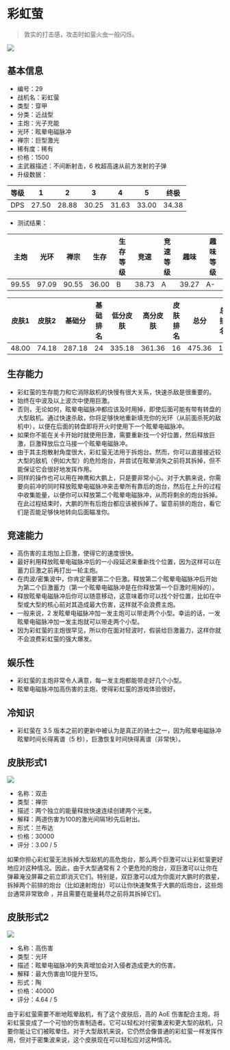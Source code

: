 # 彩虹萤

> 敦实的打击感，攻击时如萤火虫一般闪烁。

<img src="/ships/ship_29.png" style={{zoom:1}}/>

## 基本信息

- 编号：29
- 战机名：彩虹萤
- 类型：穿甲
- 分类：近战型
- 主炮：光子充能
- 光环：眩晕电磁脉冲
- 禅宗：巨型激光
- 稀有度：稀有
- 价格：1500
- 主武器描述：不间断射击，6 枚超高速从前方发射的子弹
- 升级数据：

| 等级 | 1 | 2 | 3 | 4 | 5 | 终极 |
|--|--|--|--|--|--|--|
| DPS | 27.50 | 28.88 | 30.25 | 31.63 | 33.00 | 34.38 |

- 测试结果：

| 主炮 | 光环 | 禅宗 | 生存 | 生存等级 | 竞速 | 竞速等级 | 趣味 | 趣味等级 |
|--|--|--|--|--|--|--|--|--|
| 99.55 | 97.09 | 90.55 | 36.00 | B | 38.73 | A | 39.27 | A- |

| 皮肤1 | 皮肤2 | 基础分 | 基础排名 | 低分皮肤 | 高分皮肤 | 皮肤排名 | 总分 | 总排名 |
|--|--|--|--|--|--|--|--|--|
| 48.00 | 74.18 | 287.18 | 24 | 335.18 | 361.36 | 16 | 475.36 | 19 |

## 生存能力

- 彩虹萤的生存能力和它消除敌机的快慢有很大关系，快速杀敌是很重要的。
- 始终在中波及以上波次中使用巨激。
- 否则，无论如何，眩晕电磁脉冲都应该及时用掉，即使后面可能有带有转盘的大型敌机。通过快速杀敌，你将足够快地重新填充你的光环（从前面杀死的敌机中），以便在后面的转盘即将开火时使用下一个眩晕电磁脉冲。
- 如果你不能在关卡开始时就使用巨激，需要重新找一个好位置，然后释放巨激，巨激释放后立马接一个眩晕电磁脉冲。
- 由于其主炮散射角度很大，彩虹萤无法用于拆炮台。然而，你可以直接接近较大型的敌机（例如大型）的危险炮台，并尝试在眩晕消失之前将其拆掉，但不能保证它会很好地发挥作用。
- 同样的操作也可以用在神鹰和大鹏上，只是要非常小心。对于大鹏来说，你需要向前冲的同时释放眩晕电磁脉冲来击晕所有靠后的炮台，然后在上升的过程中收集能量，以便你可以释放第二个眩晕电磁脉冲，从而将剩余的炮台拆掉。 在此过程结束时，大鹏的所有后炮台都应该被拆掉了。留意前排的炮台，看它们是否能足够快地转向后面瞄准你。

## 竞速能力

- 高伤害的主炮加上巨激，使得它的速度很快。
- 最好利用释放眩晕电磁脉冲后的一小段延迟来重新找个位置，因为这样可以在蓄力巨激之前再打出一轮主炮。
- 在肉波/密集波中，你肯定需要第二个巨激。释放第二个眩晕电磁脉冲后开始为第二个巨激蓄力（第一个眩晕电磁脉冲是在你释放第一个巨激时用掉的）。
- 释放眩晕电磁脉冲后你可以随意移动，这意味着你可以找个好位置，比如在中型或大型的核心前对其造成最大伤害，这样就不会浪费主炮。
- 一般来说，2 发眩晕电磁脉冲加一发主炮可以带走两个小型。幸运的话，一发眩晕电磁脉冲加一发主炮就可以带走两个小型。
- 因为彩虹萤的主炮很罕见，所以你在面对轻波时，假装给巨激蓄力，这样你就不会浪费彩虹萤的强大爆发。

## 娱乐性

- 彩虹萤的主炮非常令人满意，每一发主炮都能带走好几个小型。
- 眩晕电磁脉冲加高伤害的主炮，使得彩虹萤的游戏体验很好。

## 冷知识

- 彩虹萤在 3.5 版本之前的更新中被认为是真正的骑士之一，因为眩晕电磁脉冲眩晕时间长得离谱（5 秒），巨激恢复时间快得离谱（非常快）。

## 皮肤形式1

<img src="/ships/ship_29_apex_1.png" style={{zoom:1}}/>

- 名称：双击
- 类型：禅宗
- 描述：两个独立的能量释放快速连续创建两个光束。
- 解释：两道伤害为100的激光间隔1秒先后射出。
- 形式：兰布达
- 价格：30000
- 评分：3.00 / 5

如果你担心彩虹萤无法拆掉大型敌机的高危炮台，那么两个巨激可以让彩虹萤更好地应对这种情况。因此，由于大型通常有 2 个更危险的炮台，双巨激可以让你在弹幕淹没屏幕之前立即消灭它们。特别是，双巨激可以成为你面对大鹏时的救星，拆掉两个前排的炮台（比如速射炮台）可以让你快速聚焦于大鹏的后炮台，这些炮台通常非常致命 ，并且需要在能量耗尽之前将其拆掉它们。

## 皮肤形式2

<img src="/ships/ship_29_apex_2.png" style={{zoom:1}}/>

- 名称：高伤害
- 类型：光环
- 描述：眩晕电磁脉冲的失真增加会对入侵者造成更大的伤害。
- 解释：最大伤害由10提升至15。
- 形式：陶
- 价格：40000
- 评分：4.64 / 5

由于彩虹萤需要不断地眩晕敌机，有了这个皮肤后，高的 AoE 伤害配合主炮，将彩虹萤变成了一个可怕的伤害制造者。它可以轻松对付密集波和更大型的敌机，只要你能让它们被眩晕住。对于大型敌机来说，它仍然会像普通的彩虹萤一样发挥作用，但对于密集波来说，这个皮肤现在可以轻松应对这种情况。
